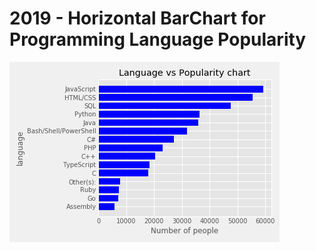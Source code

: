 # 2019 - Horizontal BarChart for Programming Language Popularity
![](Language_vs_popularity_barplot.png)
